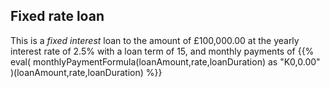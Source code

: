 Fixed rate loan
----

This is a *fixed interest* loan to the amount of £100,000.00
at the yearly interest rate of 2.5%
with a loan term of 15,
and monthly payments of {{% eval( monthlyPaymentFormula(loanAmount,rate,loanDuration) as "K0,0.00" )(loanAmount,rate,loanDuration) %}}

